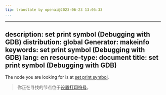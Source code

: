 ```yaml
---
tip: translate by openai@2023-06-23 13:06:33
...
```

---
description: set print symbol (Debugging with GDB)
distribution: global
Generator: makeinfo
keywords: set print symbol (Debugging with GDB)
lang: en
resource-type: document
title: set print symbol (Debugging with GDB)
--------------------------------------------

The node you are looking for is at [set print symbol](Print-Settings.html#set-print-symbol).

> 你正在寻找的节点位于[设置打印符号](Print-Settings.html#set-print-symbol)。
